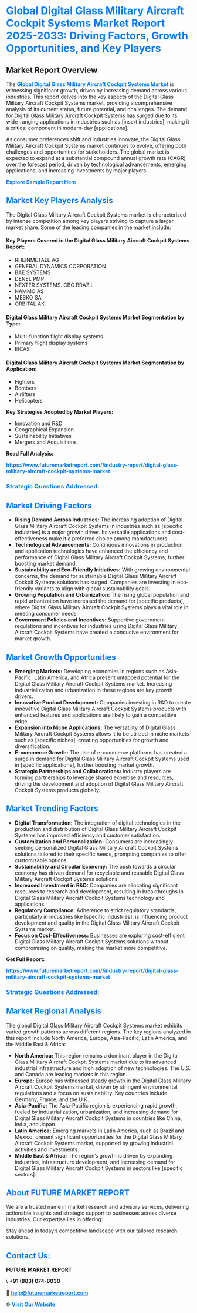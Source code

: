 <h1 style="color: #007BFF;">Global Digital Glass Military Aircraft Cockpit Systems Market Report 2025-2033: Driving Factors, Growth Opportunities, and Key Players</h1>

<section id="overview">
<h2>Market Report Overview</h2>
<p>The <a href="https://www.futuremarketreport.com//industry-report/digital-glass-military-aircraft-cockpit-systems-market" style="color: #007BFF; text-decoration: none;"><strong>Global Digital Glass Military Aircraft Cockpit Systems Market</strong></a> is witnessing significant growth, driven by increasing demand across various industries. This report delves into the key aspects of the Digital Glass Military Aircraft Cockpit Systems market, providing a comprehensive analysis of its current status, future potential, and challenges. The demand for Digital Glass Military Aircraft Cockpit Systems has surged due to its wide-ranging applications in industries such as [insert industries], making it a critical component in modern-day [applications].</p>
<p>As consumer preferences shift and industries innovate, the Digital Glass Military Aircraft Cockpit Systems market continues to evolve, offering both challenges and opportunities for stakeholders. The global market is expected to expand at a substantial compound annual growth rate (CAGR) over the forecast period, driven by technological advancements, emerging applications, and increasing investments by major players.</p>
</section>

<section id="overview">
<p><a href="https://www.futuremarketreport.com//request-sample/reportId=56749" style="color: #007BFF; text-decoration: none;"><strong>Explore Sample Report Here</strong></a></p>
</section>

<section id="key-players">
<h2 style="color: #007BFF;">Market Key Players Analysis</h2>
<p>The Digital Glass Military Aircraft Cockpit Systems market is characterized by intense competition among key players striving to capture a larger market share. Some of the leading companies in the market include:</p>
<h4>Key Players Covered in the Digital Glass Military Aircraft Cockpit Systems Report:</h4>
<ul><li>RHEINMETALL AG</li><li>GENERAL DYNAMICS CORPORATION</li><li>BAE SYSTEMS</li><li>DENEL PMP</li><li>NEXTER SYSTEMS. CBC BRAZIL</li><li>NAMMO AS</li><li>MESKO SA</li><li>ORBITAL AK</li></ul>
<h4>Digital Glass Military Aircraft Cockpit Systems Market Segmentation by Type:</h4>
<ul><li>Multi-function flight display systems</li><li>Primary flight display systems</li><li>EICAS</li></ul>

<h4>Digital Glass Military Aircraft Cockpit Systems Market Segmentation by Application:</h4>
<ul><li>Fighters</li><li>Bombers</li><li>Airlifters</li><li>Helicopters</li></ul>
<p><strong>Key Strategies Adopted by Market Players:</strong></p>
<ul>
<li>Innovation and R&D</li>
<li>Geographical Expansion</li>
<li>Sustainability Initiatives</li>
<li>Mergers and Acquisitions</li>
</ul>
</section>

<section>
<p><strong>Read Full Analysis: </strong></p><a href="https://www.futuremarketreport.com//industry-report/digital-glass-military-aircraft-cockpit-systems-market" style="color: #007BFF; text-decoration: none;"><strong>https://www.futuremarketreport.com//industry-report/digital-glass-military-aircraft-cockpit-systems-market</strong></a>
<h3 style="color: #007BFF;">Strategic Questions Addressed:</h3>
</section>

<section id="driving-factors">
<h2 style="color: #007BFF;">Market Driving Factors</h2>
<ul>
<li><strong>Rising Demand Across Industries:</strong> The increasing adoption of Digital Glass Military Aircraft Cockpit Systems in industries such as [specific industries] is a major growth driver. Its versatile applications and cost-effectiveness make it a preferred choice among manufacturers.</li>
<li><strong>Technological Advancements:</strong> Continuous innovations in production and application technologies have enhanced the efficiency and performance of Digital Glass Military Aircraft Cockpit Systems, further boosting market demand.</li>
<li><strong>Sustainability and Eco-Friendly Initiatives:</strong> With growing environmental concerns, the demand for sustainable Digital Glass Military Aircraft Cockpit Systems solutions has surged. Companies are investing in eco-friendly variants to align with global sustainability goals.</li>
<li><strong>Growing Population and Urbanization:</strong> The rising global population and rapid urbanization have increased the demand for [specific products], where Digital Glass Military Aircraft Cockpit Systems plays a vital role in meeting consumer needs.</li>
<li><strong>Government Policies and Incentives:</strong> Supportive government regulations and incentives for industries using Digital Glass Military Aircraft Cockpit Systems have created a conducive environment for market growth.</li>
</ul>
</section>

<section id="growth-opportunities">
<h2 style="color: #007BFF;">Market Growth Opportunities</h2>
<ul>
<li><strong>Emerging Markets:</strong> Developing economies in regions such as Asia-Pacific, Latin America, and Africa present untapped potential for the Digital Glass Military Aircraft Cockpit Systems market. Increasing industrialization and urbanization in these regions are key growth drivers.</li>
<li><strong>Innovative Product Development:</strong> Companies investing in R&D to create innovative Digital Glass Military Aircraft Cockpit Systems products with enhanced features and applications are likely to gain a competitive edge.</li>
<li><strong>Expansion into Niche Applications:</strong> The versatility of Digital Glass Military Aircraft Cockpit Systems allows it to be utilized in niche markets such as [specific niches], creating opportunities for growth and diversification.</li>
<li><strong>E-commerce Growth:</strong> The rise of e-commerce platforms has created a surge in demand for Digital Glass Military Aircraft Cockpit Systems used in [specific applications], further boosting market growth.</li>
<li><strong>Strategic Partnerships and Collaborations:</strong> Industry players are forming partnerships to leverage shared expertise and resources, driving the development and adoption of Digital Glass Military Aircraft Cockpit Systems products globally.</li>
</ul>
</section>

<section id="trending-factors">
<h2 style="color: #007BFF;">Market Trending Factors</h2>
<ul>
<li><strong>Digital Transformation:</strong> The integration of digital technologies in the production and distribution of Digital Glass Military Aircraft Cockpit Systems has improved efficiency and customer satisfaction.</li>
<li><strong>Customization and Personalization:</strong> Consumers are increasingly seeking personalized Digital Glass Military Aircraft Cockpit Systems solutions tailored to their specific needs, prompting companies to offer customizable options.</li>
<li><strong>Sustainability and Circular Economy:</strong> The push towards a circular economy has driven demand for recyclable and reusable Digital Glass Military Aircraft Cockpit Systems solutions.</li>
<li><strong>Increased Investment in R&D:</strong> Companies are allocating significant resources to research and development, resulting in breakthroughs in Digital Glass Military Aircraft Cockpit Systems technology and applications.</li>
<li><strong>Regulatory Compliance:</strong> Adherence to strict regulatory standards, particularly in industries like [specific industries], is influencing product development and quality in the Digital Glass Military Aircraft Cockpit Systems market.</li>
<li><strong>Focus on Cost-Effectiveness:</strong> Businesses are exploring cost-efficient Digital Glass Military Aircraft Cockpit Systems solutions without compromising on quality, making the market more competitive.</li>
</ul>
</section>

<section>
<p><strong>Get Full Report: </strong></p><a href="https://www.futuremarketreport.com//industry-report/digital-glass-military-aircraft-cockpit-systems-market" style="color: #007BFF; text-decoration: none;"><strong>https://www.futuremarketreport.com//industry-report/digital-glass-military-aircraft-cockpit-systems-market</strong></a>
<h3 style="color: #007BFF;">Strategic Questions Addressed:</h3>
</section>


<section id="regional-analysis">
<h2 style="color: #007BFF;">Market Regional Analysis</h2>
<p>The global Digital Glass Military Aircraft Cockpit Systems market exhibits varied growth patterns across different regions. The key regions analyzed in this report include North America, Europe, Asia-Pacific, Latin America, and the Middle East & Africa:</p>
<ul>
<li><strong>North America:</strong> This region remains a dominant player in the Digital Glass Military Aircraft Cockpit Systems market due to its advanced industrial infrastructure and high adoption of new technologies. The U.S. and Canada are leading markets in this region.</li>
<li><strong>Europe:</strong> Europe has witnessed steady growth in the Digital Glass Military Aircraft Cockpit Systems market, driven by stringent environmental regulations and a focus on sustainability. Key countries include Germany, France, and the U.K.</li>
<li><strong>Asia-Pacific:</strong> The Asia-Pacific region is experiencing rapid growth, fueled by industrialization, urbanization, and increasing demand for Digital Glass Military Aircraft Cockpit Systems in countries like China, India, and Japan.</li>
<li><strong>Latin America:</strong> Emerging markets in Latin America, such as Brazil and Mexico, present significant opportunities for the Digital Glass Military Aircraft Cockpit Systems market, supported by growing industrial activities and investments.</li>
<li><strong>Middle East & Africa:</strong> The region’s growth is driven by expanding industries, infrastructure development, and increasing demand for Digital Glass Military Aircraft Cockpit Systems in sectors like [specific sectors].</li>
</ul>
</section>

<footer>
<h2 style="color: #007BFF;">About FUTURE MARKET REPORT</h2>
<p>We are a trusted name in market research and advisory services, delivering actionable insights and strategic support to businesses across diverse industries. Our expertise lies in offering:</p>

<p>Stay ahead in today’s competitive landscape with our tailored research solutions.</p>

<h2 style="color: #007BFF;">Contact Us:</h2>
<p><strong>FUTURE MARKET REPORT</strong></p>
<p>📞 <strong>+91 (883) 074-8030</strong></p>
<p>📧 <strong><a href="mailto:help@futuremarketreport.com" style="color: #007BFF;">help@futuremarketreport.com</a></strong></p>
<p>🌐 <strong><a href="https://www.futuremarketreport.com/" style="color: #007BFF;">Visit Our Website</a></strong></p>
</footer>
